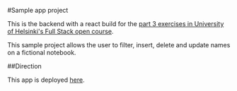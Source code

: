#Sample app project

This is the backend with a react build for the [part 3 exercises in University of Helsinki's Full Stack open course](https://fullstackopen.com/en/part3).

This sample project allows the user to filter, insert, delete and update names on a fictional notebook.

##Direction

This app is deployed [here](https://intense-brushlands-02948.herokuapp.com/).
